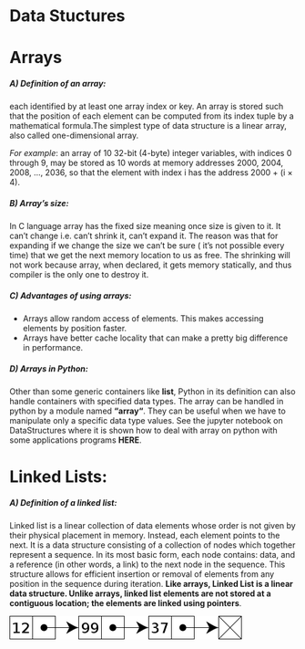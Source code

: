 
# Data Stuctures

# Arrays

##### A) Definition of an array:
each identified by at least one array index or key. An array is stored such that the position of each element can be computed from its index tuple by a mathematical formula.The simplest type of data structure is a linear array, also called one-dimensional array.

*For example*: an array of 10 32-bit (4-byte) integer variables, with indices 0 through 9, may be stored as 10 words at memory addresses 2000, 2004, 2008, ..., 2036, so that the element with index i has the address 2000 + (i × 4).

##### B) Array’s size:
In C language array has the fixed size meaning once size is given to it. It can’t change i.e. can’t shrink it, can’t expand it. The reason was that for expanding if we change the size we can’t be sure ( it’s not possible every time) that we get the next memory location to us as free. The shrinking will not work because array, when declared, it gets memory statically, and thus compiler is the only one to destroy it.

##### C) Advantages of using arrays:
* Arrays allow random access of elements. This makes accessing elements by position faster.
* Arrays have better cache locality that can make a pretty big difference in performance.

##### D) Arrays in Python:
Other than some generic containers like **list**, Python in its definition can also handle containers with specified data types. The array can be handled in python by a module named **“array“**. They can be useful when we have to manipulate only a specific data type values. See the jupyter notebook on DataStructures where it is shown how to deal with array on python with some applications programs **HERE**.

# Linked Lists:


##### A) Definition of a linked list:

Linked list is a linear collection of data elements whose order is not given by their physical placement in memory. Instead, each element points to the next. It is a data structure consisting of a collection of nodes which together represent a sequence. In its most basic form, each node contains: data, and a reference (in other words, a link) to the next node in the sequence. This structure allows for efficient insertion or removal of elements from any position in the sequence during iteration. **Like arrays, Linked List is a linear data structure. Unlike arrays, linked list elements are not stored at a contiguous location; the elements are linked using pointers**.

![alt text](https://github.com/WalidHadri-Iron/DSA/blob/main/Algo_Review/images/linkedlists.png)
